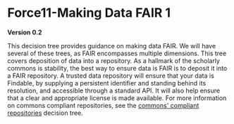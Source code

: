 # Force11-Making Data FAIR 1

__Version 0.2__

This decision tree provides guidance on making data FAIR.  We will have several of these trees, as FAIR encompasses multiple dimensions. This tree covers deposition of data into a repository.  As a hallmark of the scholarly commons is stability, the best way to ensure data is FAIR is to deposit it into a FAIR repository. A trusted data repository will ensure that your data is Findable, by supplying a persistent identifier and standing behind its resolution, and accessible through a standard API.  It will also help ensure that a clear and appropriate license is made available.  For more information on commons compliant repositories, see the  [commons' compliant repositories](http://decision-trees.force11.org/models/repository-compliance/5/intro) decision tree.
